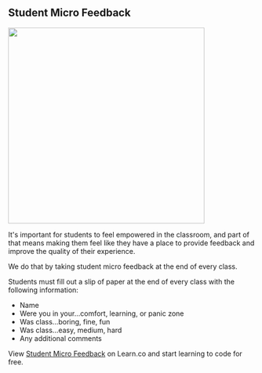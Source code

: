## Student Micro Feedback
<img src="https://s3.amazonaws.com/after-school-assets/survey.jpg" width="400">

It's important for students to feel empowered in the classroom, and part of that means making them feel like they have a place to provide feedback and improve the quality of their experience.

We do that by taking student micro feedback at the end of every class.

Students must fill out a slip of paper at the end of every class with the following information:
* Name
* Were you in your...comfort, learning, or panic zone
* Was class...boring, fine, fun
* Was class...easy, medium, hard
* Any additional comments


<p data-visibility='hidden'>View <a href='https://learn.co/lessons/hs-post-class-survey' title='Student Micro Feedback'>Student Micro Feedback</a> on Learn.co and start learning to code for free.</p>

